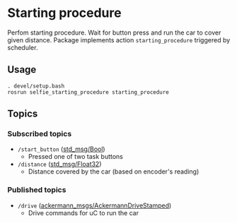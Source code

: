 # Starting procedure
Perfom starting procedure. Wait for button press and run the car to cover given distance.
Package implements action `starting_procedure` triggered by scheduler.

## Usage
```
. devel/setup.bash
rosrun selfie_starting_procedure starting_procedure
```
## Topics
### Subscribed topics

- `/start_button` ([std_msg/Bool](http://docs.ros.org/api/std_msgs/html/msg/Bool.html))
  - Pressed one of two task buttons
- `/distance` ([std_msg/Float32](http://docs.ros.org/melodic/api/std_msgs/html/msg/Float32.html))
  - Distance covered by the car (based on encoder's reading)

### Published topics
- `/drive` ([ackermann_msgs/AckermannDriveStamped](http://docs.ros.org/jade/api/ackermann_msgs/html/msg/AckermannDriveStamped.html))
  - Drive commands for uC to run the car
